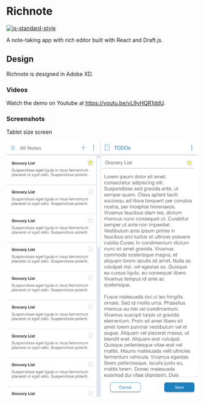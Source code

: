 # Richnote

[![js-standard-style](https://img.shields.io/badge/code%20style-standard-brightgreen.svg)](https://github.com/standard/standard)

A note-taking app with rich editor built with React and Draft.js.

## Design

Richnote is designed in Adobe XD.

### Videos

Watch the demo on Youtube at <https://youtu.be/vL9yHQR1ddU>.

### Screenshots

Tablet size screen

![iPad](doc/prototype/iPad-2x.png)

